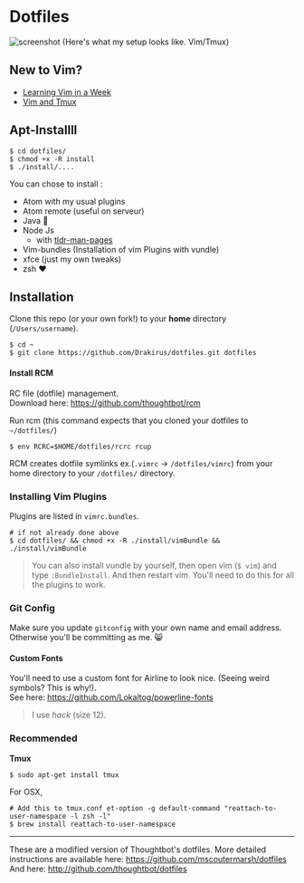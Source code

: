 Dotfiles
===================
![screenshot](https://github.com/mscoutermarsh/dotfiles/blob/master/screenshot.png)
(Here's what my setup looks like. Vim/Tmux)

## New to Vim?
+ [Learning Vim in a Week](https://mikecoutermarsh.com/boston-vim-learning-vim-in-a-week/)
+ [Vim and Tmux](https://www.youtube.com/watch?v=5r6yzFEXaj)

## Apt-Installll
```
$ cd dotfiles/
$ chmod +x -R install
$ ./install/....
```
You can chose to install :
* Atom with my usual plugins
* Atom remote (useful on serveur)
* Java :grimacing:
* Node Js
   * with [tldr-man-pages](https://github.com/tldr-pages/tldr)
* Vim-bundles (Installation of vim Plugins with vundle)
* xfce (just my own tweaks)
* zsh :heart:

## Installation

Clone this repo (or your own fork!) to your **home** directory (`/Users/username`).

```
$ cd ~
$ git clone https://github.com/Drakirus/dotfiles.git dotfiles
```
#### Install RCM

RC file (dotfile) management.  
Download here: https://github.com/thoughtbot/rcm

Run rcm (this command expects that you cloned your dotfiles to `~/dotfiles/`)
```
$ env RCRC=$HOME/dotfiles/rcrc rcup
```
RCM creates dotfile symlinks ex.(`.vimrc` -> `/dotfiles/vimrc`) from your home directory to your `/dotfiles/` directory.

### Installing Vim Plugins
Plugins are listed in `vimrc.bundles`.
```
# if not already done above
$ cd dotfiles/ && chmod +x -R ./install/vimBundle && ./install/vimBundle
```
> You can also install vundle by yourself, then open vim (`$ vim`) and type `:BundleInstall`. And then restart vim. You'll need to do this for all the plugins to work.

### Git Config
Make sure you update ```gitconfig``` with your own name and email address. Otherwise you'll be committing as me. :smile_cat:

#### Custom Fonts
You'll need to use a custom font for Airline to look nice. (Seeing weird symbols? This is why!).  
See here: https://github.com/Lokaltog/powerline-fonts
> I use *hack* (size 12).

### Recommended

**Tmux**
```
$ sudo apt-get install tmux
```

For OSX,
```
# Add this to tmux.conf et-option -g default-command "reattach-to-user-namespace -l zsh -l"
$ brew install reattach-to-user-namespace
```
---
These are a modified version of Thoughtbot's dotfiles.
More detailed instructions are available here: https://github.com/mscoutermarsh/dotfiles
And here: http://github.com/thoughtbot/dotfiles
